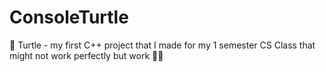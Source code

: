 # ConsoleTurtle
:turtle: Turtle - my first C++ project that I made for my 1 semester CS Class that might not work perfectly but work 🐛🔨

